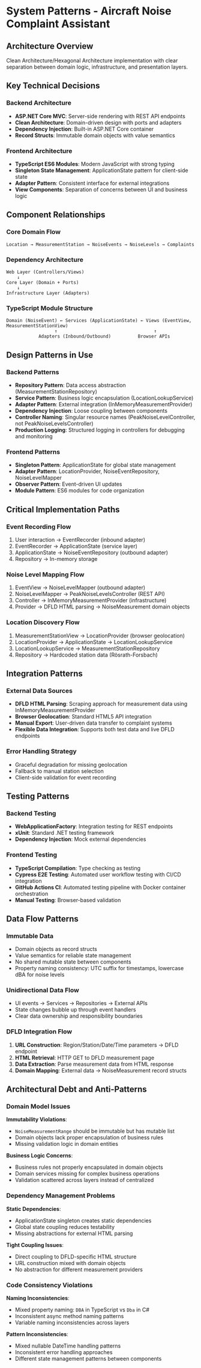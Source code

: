 # System Patterns - Aircraft Noise Complaint Assistant

## Architecture Overview

Clean Architecture/Hexagonal Architecture implementation with clear separation between domain logic, infrastructure, and presentation layers.

## Key Technical Decisions

### Backend Architecture
- **ASP.NET Core MVC**: Server-side rendering with REST API endpoints
- **Clean Architecture**: Domain-driven design with ports and adapters
- **Dependency Injection**: Built-in ASP.NET Core container
- **Record Structs**: Immutable domain objects with value semantics

### Frontend Architecture
- **TypeScript ES6 Modules**: Modern JavaScript with strong typing
- **Singleton State Management**: ApplicationState pattern for client-side state
- **Adapter Pattern**: Consistent interface for external integrations
- **View Components**: Separation of concerns between UI and business logic

## Component Relationships

### Core Domain Flow
```
Location → MeasurementStation → NoiseEvents → NoiseLevels → Complaints
```

### Dependency Architecture
```
Web Layer (Controllers/Views)
    ↓
Core Layer (Domain + Ports)
    ↓
Infrastructure Layer (Adapters)
```

### TypeScript Module Structure
```
Domain (NoiseEvent) ← Services (ApplicationState) ← Views (EventView, MeasurementStationView)
                  ↑                                    ↑
            Adapters (Inbound/Outbound)          Browser APIs
```

## Design Patterns in Use

### Backend Patterns
- **Repository Pattern**: Data access abstraction (MeasurementStationRepository)
- **Service Pattern**: Business logic encapsulation (LocationLookupService)
- **Adapter Pattern**: External integration (InMemoryMeasurementProvider)
- **Dependency Injection**: Loose coupling between components
- **Controller Naming**: Singular resource names (PeakNoiseLevelController, not PeakNoiseLevelsController)
- **Production Logging**: Structured logging in controllers for debugging and monitoring

### Frontend Patterns
- **Singleton Pattern**: ApplicationState for global state management
- **Adapter Pattern**: LocationProvider, NoiseEventRepository, NoiseLevelMapper
- **Observer Pattern**: Event-driven UI updates
- **Module Pattern**: ES6 modules for code organization

## Critical Implementation Paths

### Event Recording Flow
1. User interaction → EventRecorder (inbound adapter)
2. EventRecorder → ApplicationState (service layer)
3. ApplicationState → NoiseEventRepository (outbound adapter)
4. Repository → In-memory storage

### Noise Level Mapping Flow
1. EventView → NoiseLevelMapper (outbound adapter)
2. NoiseLevelMapper → PeakNoiseLevelsController (REST API)
3. Controller → InMemoryMeasurementProvider (infrastructure)
4. Provider → DFLD HTML parsing → NoiseMeasurement domain objects

### Location Discovery Flow
1. MeasurementStationView → LocationProvider (browser geolocation)
2. LocationProvider → ApplicationState → LocationLookupService
3. LocationLookupService → MeasurementStationRepository
4. Repository → Hardcoded station data (Rösrath-Forsbach)

## Integration Patterns

### External Data Sources
- **DFLD HTML Parsing**: Scraping approach for measurement data using InMemoryMeasurementProvider
- **Browser Geolocation**: Standard HTML5 API integration
- **Manual Export**: User-driven data transfer to complaint systems
- **Flexible Data Integration**: Supports both test data and live DFLD endpoints

### Error Handling Strategy
- Graceful degradation for missing geolocation
- Fallback to manual station selection
- Client-side validation for event recording

## Testing Patterns

### Backend Testing
- **WebApplicationFactory**: Integration testing for REST endpoints
- **xUnit**: Standard .NET testing framework
- **Dependency Injection**: Mock external dependencies

### Frontend Testing
- **TypeScript Compilation**: Type checking as testing
- **Cypress E2E Testing**: Automated user workflow testing with CI/CD integration
- **GitHub Actions CI**: Automated testing pipeline with Docker container orchestration
- **Manual Testing**: Browser-based validation

## Data Flow Patterns

### Immutable Data
- Domain objects as record structs
- Value semantics for reliable state management
- No shared mutable state between components
- Property naming consistency: UTC suffix for timestamps, lowercase dBA for noise levels

### Unidirectional Data Flow
- UI events → Services → Repositories → External APIs
- State changes bubble up through event handlers
- Clear data ownership and responsibility boundaries

### DFLD Integration Flow
1. **URL Construction**: Region/Station/Date/Time parameters → DFLD endpoint
2. **HTML Retrieval**: HTTP GET to DFLD measurement page
3. **Data Extraction**: Parse measurement data from HTML response
4. **Domain Mapping**: External data → NoiseMeasurement record structs

## Architectural Debt and Anti-Patterns

### Domain Model Issues

**Immutability Violations**:
- `NoiseMeasurementRange` should be immutable but has mutable list
- Domain objects lack proper encapsulation of business rules
- Missing validation logic in domain entities

**Business Logic Concerns**:
- Business rules not properly encapsulated in domain objects
- Domain services missing for complex business operations
- Validation scattered across layers instead of centralized

### Dependency Management Problems

**Static Dependencies**:
- ApplicationState singleton creates static dependencies
- Global state coupling reduces testability
- Missing abstractions for external HTML parsing

**Tight Coupling Issues**:
- Direct coupling to DFLD-specific HTML structure
- URL construction mixed with domain objects
- No abstraction for different measurement providers

### Code Consistency Violations

**Naming Inconsistencies**:
- Mixed property naming: `DBA` in TypeScript vs `Dba` in C#
- Inconsistent async method naming patterns
- Variable naming inconsistencies across layers

**Pattern Inconsistencies**:
- Mixed nullable DateTime handling patterns
- Inconsistent error handling approaches
- Different state management patterns between components